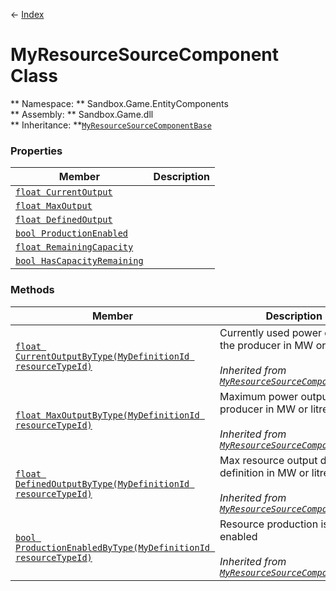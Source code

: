 ← [Index](index.md)
# MyResourceSourceComponent Class
** Namespace: ** Sandbox.Game.EntityComponents  
** Assembly: ** Sandbox.Game.dll  
** Inheritance:  **[`MyResourceSourceComponentBase`](VRage.Game.Components.MyResourceSourceComponentBase.md)
### Properties
|Member|Description|
|---|---|
|[`float CurrentOutput`](Sandbox.Game.EntityComponents.CurrentOutput.md)||
|[`float MaxOutput`](Sandbox.Game.EntityComponents.MaxOutput.md)||
|[`float DefinedOutput`](Sandbox.Game.EntityComponents.DefinedOutput.md)||
|[`bool ProductionEnabled`](Sandbox.Game.EntityComponents.ProductionEnabled.md)||
|[`float RemainingCapacity`](Sandbox.Game.EntityComponents.RemainingCapacity.md)||
|[`bool HasCapacityRemaining`](Sandbox.Game.EntityComponents.HasCapacityRemaining.md)||
### Methods
|Member|Description|
|---|---|
|[`float CurrentOutputByType(MyDefinitionId resourceTypeId)`](VRage.Game.Components.CurrentOutputByType.md)|Currently used power output of the producer in MW or litres/h.<br/><br/>_Inherited from [`MyResourceSourceComponentBase`](Sandbox.Game.EntityComponents.MyResourceSourceComponent.md)_|
|[`float MaxOutputByType(MyDefinitionId resourceTypeId)`](VRage.Game.Components.MaxOutputByType.md)|Maximum power output of the producer in MW or litres/h.<br/><br/>_Inherited from [`MyResourceSourceComponentBase`](Sandbox.Game.EntityComponents.MyResourceSourceComponent.md)_|
|[`float DefinedOutputByType(MyDefinitionId resourceTypeId)`](VRage.Game.Components.DefinedOutputByType.md)|Max resource output defined in definition in MW or litres/h.<br/><br/>_Inherited from [`MyResourceSourceComponentBase`](Sandbox.Game.EntityComponents.MyResourceSourceComponent.md)_|
|[`bool ProductionEnabledByType(MyDefinitionId resourceTypeId)`](VRage.Game.Components.ProductionEnabledByType.md)|Resource production is enabled<br/><br/>_Inherited from [`MyResourceSourceComponentBase`](Sandbox.Game.EntityComponents.MyResourceSourceComponent.md)_|
